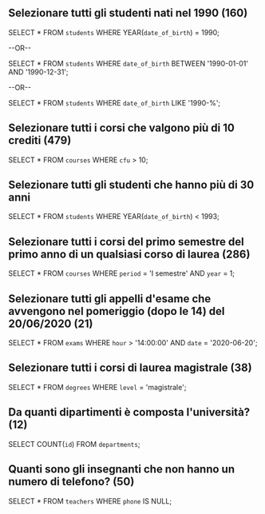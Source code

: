 ## Selezionare tutti gli studenti nati nel 1990 (160)

SELECT * 
FROM `students` 
WHERE YEAR(`date_of_birth`) = 1990;

--OR--

SELECT * 
FROM `students` 
WHERE `date_of_birth` 
BETWEEN '1990-01-01' AND '1990-12-31';

--OR--

SELECT * 
FROM `students` 
WHERE `date_of_birth` 
LIKE '1990-%';

## Selezionare tutti i corsi che valgono più di 10 crediti (479)

SELECT * 
FROM `courses` 
WHERE `cfu` > 10;

## Selezionare tutti gli studenti che hanno più di 30 anni

SELECT * 
FROM `students` 
WHERE YEAR(`date_of_birth`) < 1993;

## Selezionare tutti i corsi del primo semestre del primo anno di un qualsiasi corso di laurea (286)

SELECT * 
FROM `courses` 
WHERE `period` = 'I semestre' 
AND `year` = 1;

## Selezionare tutti gli appelli d'esame che avvengono nel pomeriggio (dopo le 14) del 20/06/2020 (21)

SELECT * 
FROM `exams` 
WHERE `hour` > '14:00:00' 
AND `date` = '2020-06-20';

## Selezionare tutti i corsi di laurea magistrale (38)

SELECT * 
FROM `degrees` 
WHERE `level` = 'magistrale';

## Da quanti dipartimenti è composta l'università? (12)

SELECT COUNT(`id`) 
FROM `departments`;

## Quanti sono gli insegnanti che non hanno un numero di telefono? (50)

SELECT * 
FROM `teachers` 
WHERE `phone` IS NULL;
